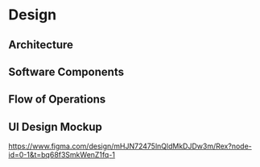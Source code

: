 # Design
## Architecture

## Software Components

## Flow of Operations

## UI Design Mockup
https://www.figma.com/design/mHJN72475lnQldMkDJDw3m/Rex?node-id=0-1&t=bq68f3SmkWenZ1fq-1
